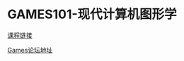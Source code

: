 # GAMES101-现代计算机图形学

 [课程链接](https://www.bilibili.com/video/BV1X7411F744)
 
 [Games论坛地址](http://games-cn.org)
